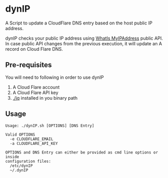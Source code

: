 # dynIP
A Script to update a CloudFlare DNS entry based on the host public IP address.

dynIP checks your public IP address using [WhatIs MyIPAddress](https://whatismyipaddress.com/) public API. In case public API changes from the previous execution, it will update an A record on Cloud Flare DNS.

## Pre-requisites
You will need to following in order to use dynIP

1. A Cloud Flare account
2. A Cloud Flare API key
3. [./jq](https://stedolan.github.io/jq/) installed in you binary path

## Usage

```
Usage: ./dynIP.sh [OPTIONS] [DNS Entry]

Valid OPTIONS
  -e CLOUDFLARE_EMAIL
  -a CLOUDFLARE_API_KEY

OPTIONS and DNS Entry can either be provided as cmd line options or inside
configuration files:
  /etc/dynIP
  ~/.dynIP
```

